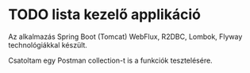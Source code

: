 # TODO lista kezelő applikáció

Az alkalmazás Spring Boot (Tomcat) WebFlux, R2DBC, Lombok, Flyway technológiákkal készült.

Csatoltam egy Postman collection-t is a funkciók tesztelésére.
